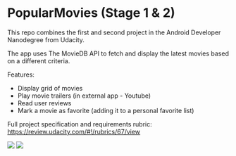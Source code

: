# PopularMovies (Stage 1 & 2)

This repo combines the first and second project in the Android Developer Nanodegree from Udacity.

The app uses The MovieDB API to fetch and display the latest movies based on a different criteria. 

Features:
 - Display grid of movies
 - Play movie trailers (in external app - Youtube)
 - Read user reviews
 - Mark a movie as favorite (adding it to a personal favorite list)
 
 Full project specification and requirements rubric: https://review.udacity.com/#!/rubrics/67/view
 
 ![](https://lh3.googleusercontent.com/I8epslEHktGEn6F5c7zhEj0lgQ4kxJxaWbfZ1iYSS8e2COQlSHdy7jqGE4xy2_SacyDo32JJy8j2kU9Bs9ZztCGcsVua3JEcpjFuXgNKh2r-JMTPTNMyUWydzrdPJD1FO3j2H8JZOTWw9d5JzxiL_tHPkbFCYmVsNXmGnO96QoFs76VIdnGmnoyuLiJJYCixLymvoQuw9hoWf4hBUIgQ4wv44CD1bHOPu3N2AoxiLXiyrd0bhA8TF5c1cHc3_E_xN_zZvTADDvaEq1I5-HmHH3olSS8kWLhawxz6KNf-QKEJwFg5-nZB6N13DFswRszs-QrjQFBW1406ZhNuadOm6tAWc8r6KHree774xSYypJAdMnzPG-L8ClJeI3cA60sKWoL25Qk_dGOJRH1-7ztFghHWq1wxsD1iTKvoYJKXCa-8RClJLKQMuKMx_DV_fwcCnq2dLM4LmJKr-1A8L1ZhvAoiW7uF5NYc3jFq8Z7tb2Mcru74J24ZghR8D1pqCy62nGof3qX1y7NP0WlYrVDYx9k8PF5_WyaNOElWsvyc-WPgLiYP9WnYivun92wg9w20q7zIurwWvbec_hWuIWf4nNd51muzjEsQkFWd3z0c=w519-h921-no)  ![](https://lh3.googleusercontent.com/af27-5sVavOohVf-aRLzWebJyQsK5NYtIqvv_ar38rV5D-AqiTZ03_Lgh-t3MqayvHoCq3LvGpzBeckaKgY1SUpDGDHRyFl-jjRgTYjkV_gS_ZdOLS5rbdlLYLTU5II0XYZ9-yOI-_SAvJQLvvs5BYp2sJysZ6SVafe9TK-OXW9u852idR3j-hR1JsqQWjjx2vxujkc_vHkDJYtERqeU6tFg0zqnz7XcQtozzQidF8Mr6KiFMJ-m-CfU2WVHUcr0JSxxXMEL0aFXuG5cQ48DbxOgikhF0yg3_6DDz72Qb6K-4IPB0g79KkqhGdPvmiNw9d0YlsgOuzsK0acGGsGK0UrocUMCGLM4rq_G7w2MjKVvCmuOXSYxTQq709nB_7Br0hTaLPaZBN7d1u_N6sRinpAuCUfpO866uGz5PXK_T9HCe1ry1ncE210_Cua_6aTCJldOAC5zFVwm7UyCmD97e38yexrNz7NB5rM7xd_3grmuTHnv5oETVnzoTJiBtNXGR-YCXSmJrMI45c7eIoWuVGKAlFSSv8mcmgyj42o1lo7jELHpf372lBBx1Iq-3Q0C9BgQj6A3zqdZ5O1rAL74IiL84F745XjnUaAlBPYL=w519-h921-no)
 
